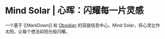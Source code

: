 # Mind Solar | 心晖：闪耀每一片灵感

一个基于 [[MarkDown]] 和 [Obsidian](https://obsidian.md) 的双链信息中心。Mind Solar，将心灵比作太阳，让每个想法如阳光般闪耀。
